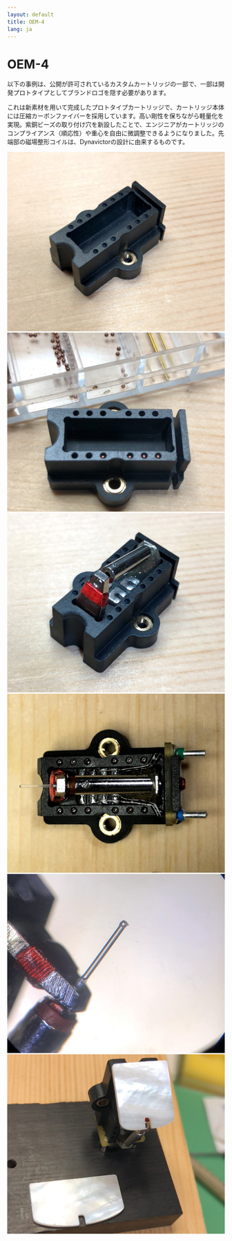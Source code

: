 ```yaml
---
layout: default
title: OEM-4
lang: ja
---
```



# OEM-4

以下の事例は、公開が許可されているカスタムカートリッジの一部で、一部は開発プロトタイプとしてブランドロゴを隠す必要があります。

これは新素材を用いて完成したプロトタイプカートリッジで、カートリッジ本体には圧縮カーボンファイバーを採用しています。高い剛性を保ちながら軽量化を実現。紫銅ビーズの取り付け穴を新設したことで、エンジニアがカートリッジのコンプライアンス（順応性）や重心を自由に微調整できるようになりました。先端部の磁場整形コイルは、Dynavictorの設計に由来するものです。

![1](/assets/Services/OEM-4/1.jpg)
![2](/assets/Services/OEM-4/2.jpg)
![3](/assets/Services/OEM-4/3.jpg)
![4](/assets/Services/OEM-4/4.jpg)
![5](/assets/Services/OEM-4/5.jpg)
![6](/assets/Services/OEM-4/6.jpg)